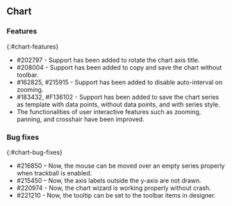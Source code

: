 ## Chart

### Features
{:#chart-features}

* \#202797 - Support has been added to rotate the chart axis title.
* \#208004 - Support has been added to copy and save the chart without toolbar.
* \#162825, \#215915 - Support has been added to disable auto-interval on zooming.
* \#183432, \#F136102 - Support has been added to save the chart series as template with data points, without data points, and with series style.
* The functionalities of user interactive features such as zooming, panning, and crosshair have been improved.

### Bug fixes
{:#chart-bug-fixes}

* \#216850 – Now, the mouse can be moved over an empty series properly when trackball is enabled.
* \#215450 – Now, the axis labels outside the y-axis are not drawn.
* \#220974 - Now, the chart wizard is working properly without crash.
* \#221210 - Now, the tooltip can be set to the toolbar items in designer.